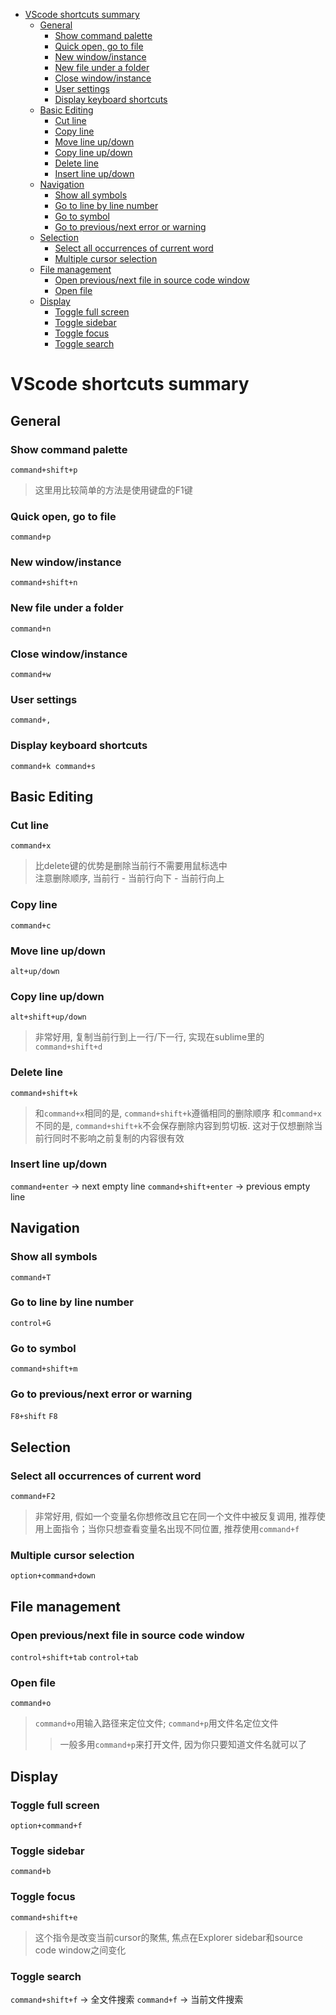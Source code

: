 - [VScode shortcuts summary](#vscode-shortcuts-summary)
  - [General](#general)
    - [Show command palette](#show-command-palette)
    - [Quick open, go to file](#quick-open-go-to-file)
    - [New window/instance](#new-windowinstance)
    - [New file under a folder](#new-file-under-a-folder)
    - [Close window/instance](#close-windowinstance)
    - [User settings](#user-settings)
    - [Display keyboard shortcuts](#display-keyboard-shortcuts)
  - [Basic Editing](#basic-editing)
    - [Cut line](#cut-line)
    - [Copy line](#copy-line)
    - [Move line up/down](#move-line-updown)
    - [Copy line up/down](#copy-line-updown)
    - [Delete line](#delete-line)
    - [Insert line up/down](#insert-line-updown)
  - [Navigation](#navigation)
    - [Show all symbols](#show-all-symbols)
    - [Go to line by line number](#go-to-line-by-line-number)
    - [Go to symbol](#go-to-symbol)
    - [Go to previous/next error or warning](#go-to-previousnext-error-or-warning)
  - [Selection](#selection)
    - [Select all occurrences of current word](#select-all-occurrences-of-current-word)
    - [Multiple cursor selection](#multiple-cursor-selection)
  - [File management](#file-management)
    - [Open previous/next file in source code window](#open-previousnext-file-in-source-code-window)
    - [Open file](#open-file)
  - [Display](#display)
    - [Toggle full screen](#toggle-full-screen)
    - [Toggle sidebar](#toggle-sidebar)
    - [Toggle focus](#toggle-focus)
    - [Toggle search](#toggle-search)

# VScode shortcuts summary

## General
### Show command palette
`command+shift+p`
> 这里用比较简单的方法是使用键盘的F1键

### Quick open, go to file
`command+p`

### New window/instance
`command+shift+n`

### New file under a folder
`command+n`

### Close window/instance
`command+w`

### User settings
`command+,`

### Display keyboard shortcuts
`command+k command+s`

## Basic Editing
### Cut line
`command+x`
> 比delete键的优势是删除当前行不需要用鼠标选中<br>
> 注意删除顺序, 当前行 - 当前行向下 - 当前行向上

### Copy line
`command+c`

### Move line up/down
`alt+up/down`

### Copy line up/down
`alt+shift+up/down`
> 非常好用, 复制当前行到上一行/下一行, 实现在sublime里的`command+shift+d`

### Delete line
`command+shift+k`
> 和`command+x`相同的是, `command+shift+k`遵循相同的删除顺序
> 和`command+x`不同的是, `command+shift+k`不会保存删除内容到剪切板. 这对于仅想删除当前行同时不影响之前复制的内容很有效

### Insert line up/down
`command+enter` -> next empty line
`command+shift+enter` -> previous empty line

## Navigation
### Show all symbols
`command+T`

### Go to line by line number
`control+G`

### Go to symbol
`command+shift+m`

### Go to previous/next error or warning
`F8+shift` `F8`

## Selection
### Select all occurrences of current word
`command+F2`
> 非常好用, 假如一个变量名你想修改且它在同一个文件中被反复调用, 推荐使用上面指令；当你只想查看变量名出现不同位置, 推荐使用`command+f`

### Multiple cursor selection
`option+command+down`

## File management
### Open previous/next file in source code window
`control+shift+tab` `control+tab`

### Open file
`command+o`
> `command+o`用输入路径来定位文件; `command+p`用文件名定位文件
>> 一般多用`command+p`来打开文件, 因为你只要知道文件名就可以了

## Display
### Toggle full screen
`option+command+f`

### Toggle sidebar
`command+b`

### Toggle focus
`command+shift+e`
> 这个指令是改变当前cursor的聚焦, 焦点在Explorer sidebar和source code window之间变化

### Toggle search
`command+shift+f` -> 全文件搜索
`command+f` -> 当前文件搜索

